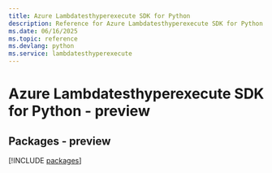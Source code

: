 ```yaml
---
title: Azure Lambdatesthyperexecute SDK for Python
description: Reference for Azure Lambdatesthyperexecute SDK for Python
ms.date: 06/16/2025
ms.topic: reference
ms.devlang: python
ms.service: lambdatesthyperexecute
---
```

# Azure Lambdatesthyperexecute SDK for Python - preview
## Packages - preview
[!INCLUDE [packages](lambdatesthyperexecute-index.md)]